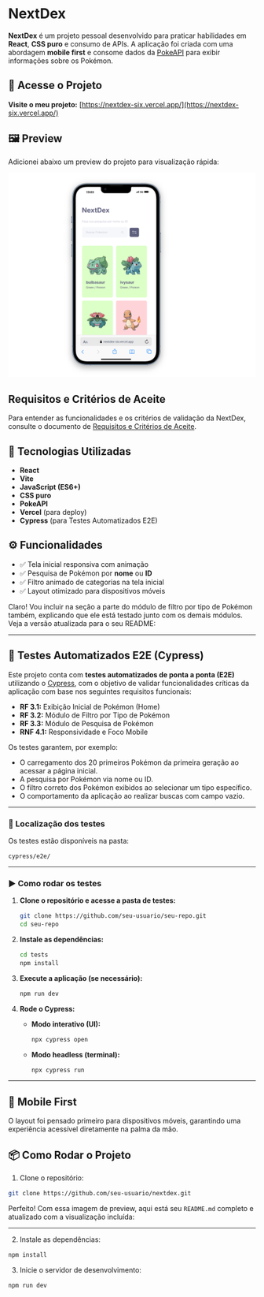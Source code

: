 # NextDex

**NextDex** é um projeto pessoal desenvolvido para praticar habilidades em **React**, **CSS puro** e consumo de APIs. A aplicação foi criada com uma abordagem **mobile first** e consome dados da [PokeAPI](https://pokeapi.co) para exibir informações sobre os Pokémon.

## 🔗 Acesse o Projeto

**Visite o meu projeto:**
[https://nextdex-six.vercel.app/](https://nextdex-six.vercel.app/)

## 🖼 Preview

Adicionei abaixo um preview do projeto para visualização rápida:

![Preview do Projeto](https://github.com/baestero/Nextdex/raw/main/public/preview/Nextdex.png)

## Requisitos e Critérios de Aceite

Para entender as funcionalidades e os critérios de validação da NextDex, consulte o documento de [Requisitos e Critérios de Aceite](REQUIREMENTS.md).

## 🚀 Tecnologias Utilizadas

- **React**
- **Vite**
- **JavaScript (ES6+)**
- **CSS puro**
- **PokeAPI**
- **Vercel** (para deploy)
- **Cypress** (para Testes Automatizados E2E)

## ⚙️ Funcionalidades

- ✅ Tela inicial responsiva com animação
- ✅ Pesquisa de Pokémon por **nome** ou **ID**
- ✅ Filtro animado de categorias na tela inicial
- ✅ Layout otimizado para dispositivos móveis

Claro! Vou incluir na seção a parte do módulo de filtro por tipo de Pokémon também, explicando que ele está testado junto com os demais módulos. Veja a versão atualizada para o seu README:

---

## 🧪 Testes Automatizados E2E (Cypress)

Este projeto conta com **testes automatizados de ponta a ponta (E2E)** utilizando o [Cypress](https://www.cypress.io/), com o objetivo de validar funcionalidades críticas da aplicação com base nos seguintes requisitos funcionais:

- **RF 3.1:** Exibição Inicial de Pokémon (Home)
- **RF 3.2:** Módulo de Filtro por Tipo de Pokémon
- **RF 3.3:** Módulo de Pesquisa de Pokémon
- **RNF 4.1:** Responsividade e Foco Mobile

Os testes garantem, por exemplo:

- O carregamento dos 20 primeiros Pokémon da primeira geração ao acessar a página inicial.
- A pesquisa por Pokémon via nome ou ID.
- O filtro correto dos Pokémon exibidos ao selecionar um tipo específico.
- O comportamento da aplicação ao realizar buscas com campo vazio.

---

### 📁 Localização dos testes

Os testes estão disponíveis na pasta:

```
cypress/e2e/
```

---

### ▶️ Como rodar os testes

1. **Clone o repositório e acesse a pasta de testes:**

   ```bash
   git clone https://github.com/seu-usuario/seu-repo.git
   cd seu-repo
   ```

2. **Instale as dependências:**

   ```bash
   cd tests
   npm install
   ```

3. **Execute a aplicação (se necessário):**

   ```bash
   npm run dev
   ```

4. **Rode o Cypress:**

   - **Modo interativo (UI):**

     ```bash
     npx cypress open
     ```

   - **Modo headless (terminal):**

     ```bash
     npx cypress run
     ```

---

## 📲 Mobile First

O layout foi pensado primeiro para dispositivos móveis, garantindo uma experiência acessível diretamente na palma da mão.

## 📦 Como Rodar o Projeto

1. Clone o repositório:

```bash
git clone https://github.com/seu-usuario/nextdex.git
```

Perfeito! Com essa imagem de preview, aqui está seu `README.md` completo e atualizado com a visualização incluída:

---

2. Instale as dependências:

```bash
npm install
```

3. Inicie o servidor de desenvolvimento:

```bash
npm run dev
```
